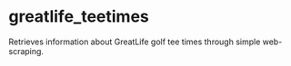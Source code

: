 # greatlife_teetimes
Retrieves information about GreatLife golf tee times through simple web-scraping.
